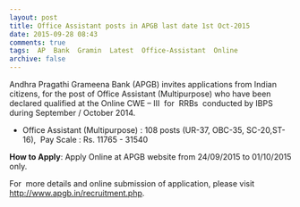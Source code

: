 ```yaml
---
layout: post
title: Office Assistant posts in APGB last date 1st Oct-2015   
date: 2015-09-28 08:43
comments: true
tags:  AP  Bank  Gramin  Latest  Office-Assistant  Online 
archive: false
---
```

Andhra Pragathi Grameena Bank (APGB) invites applications from Indian citizens, for the post of Office Assistant (Multipurpose) who have been declared qualified at the Online CWE – III  for  RRBs  conducted by IBPS during September / October 2014.

- Office Assistant (Multipurpose) : 108 posts (UR-37, OBC-35, SC-20,ST-16),  Pay Scale : Rs. 11765 - 31540

**How to Apply**: Apply Online at APGB website from 24/09/2015 to 01/10/2015 only.    


For  more details and online submission of application, please visit <http://www.apgb.in/recruitment.php>. 
